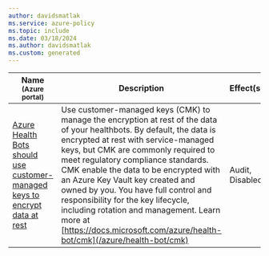 ```yaml
---
author: davidsmatlak
ms.service: azure-policy
ms.topic: include
ms.date: 03/18/2024
ms.author: davidsmatlak
ms.custom: generated
---
```


|Name<br /><sub>(Azure portal)</sub> |Description |Effect(s) |Version<br /><sub>(GitHub)</sub> |
|---|---|---|---|
|[Azure Health Bots should use customer-managed keys to encrypt data at rest](https://portal.azure.com/#blade/Microsoft_Azure_Policy/PolicyDetailBlade/definitionId/%2Fproviders%2FMicrosoft.Authorization%2FpolicyDefinitions%2F4d080fa5-a6d2-4f98-ba9c-f482d0d335c0) |Use customer-managed keys (CMK) to manage the encryption at rest of the data of your healthbots. By default, the data is encrypted at rest with service-managed keys, but CMK are commonly required to meet regulatory compliance standards. CMK enable the data to be encrypted with an Azure Key Vault key created and owned by you. You have full control and responsibility for the key lifecycle, including rotation and management. Learn more at [https://docs.microsoft.com/azure/health-bot/cmk](/azure/health-bot/cmk) |Audit, Disabled |[1.0.0](https://github.com/Azure/azure-policy/blob/master/built-in-policies/policyDefinitions/Health%20Bot/HealthBot_CustomerManagedKey_Audit.json) |
